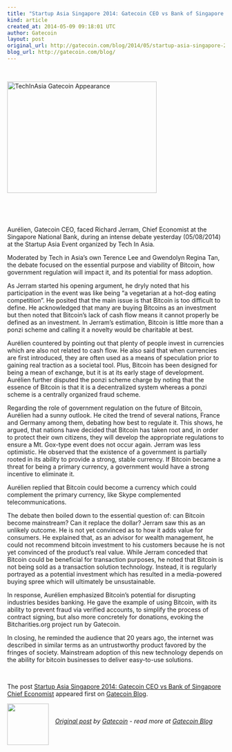 ```yaml
---
title: "Startup Asia Singapore 2014: Gatecoin CEO vs Bank of Singapore Chief Economist"
kind: article
created_at: 2014-05-09 09:18:01 UTC
author: Gatecoin
layout: post
original_url: http://gatecoin.com/blog/2014/05/startup-asia-singapore-2014-gatecoin-ceo-vs-bank-singapore-chief-economist/?utm_source=rss&amp;utm_medium=rss&amp;utm_campaign=startup-asia-singapore-2014-gatecoin-ceo-vs-bank-singapore-chief-economist
blog_url: http://gatecoin.com/blog/
---
```

<br/><p><a href="http://gatecoin.com/blog/wp-content/uploads/2014/05/5uMSw.jpg"><img class="alignnone  wp-image-100" src="http://gatecoin.com/blog/wp-content/uploads/2014/05/5uMSw-300x224.jpg" alt="TechInAsia Gatecoin Appearance" width="346" height="258" /></a></p>
<p>&nbsp;</p>
<p>&nbsp;</p>
<p>Aurélien, Gatecoin CEO, faced Richard Jerram, Chief Economist at the Singapore National Bank, during an intense debate yesterday (05/08/2014) at the Startup Asia Event organized by Tech In Asia.</p>
<p>Moderated by Tech in Asia’s own Terence Lee and Gwendolyn Regina Tan, the debate focused on the essential purpose and viability of Bitcoin, how government regulation will impact it, and its potential for mass adoption.</p>
<p>As Jerram started his opening argument, he dryly noted that his participation in the event was like being “a vegetarian at a hot-dog eating competition”. He posited that the main issue is that Bitcoin is too difficult to define. He acknowledged that many are buying Bitcoins as an investment but then noted that Bitcoin’s lack of cash flow means it cannot properly be defined as an investment. In Jerram’s estimation, Bitcoin is little more than a ponzi scheme and calling it a novelty would be charitable at best.</p>
<p>Aurélien countered by pointing out that plenty of people invest in currencies which are also not related to cash flow. He also said that when currencies are first introduced, they are often used as a means of speculation prior to gaining real traction as a societal tool. Plus, Bitcoin has been designed for being a mean of exchange, but it is at its early stage of development. Aurélien further disputed the ponzi scheme charge by noting that the essence of Bitcoin is that it is a decentralized system whereas a ponzi scheme is a centrally organized fraud scheme.</p>
<p>Regarding the role of government regulation on the future of Bitcoin, Aurélien had a sunny outlook. He cited the trend of several nations, France and Germany among them, debating how best to regulate it. This shows, he argued, that nations have decided that Bitcoin has taken root and, in order to protect their own citizens, they will develop the appropriate regulations to ensure a Mt. Gox-type event does not occur again. Jerram was less optimistic. He observed that the existence of a government is partially rooted in its ability to provide a strong, stable currency. If Bitcoin became a threat for being a primary currency, a government would have a strong incentive to eliminate it.</p>
<p>Aurélien replied that Bitcoin could become a currency which could complement the primary currency, like Skype complemented telecommunications.</p>
<p>The debate then boiled down to the essential question of: can Bitcoin become mainstream? Can it replace the dollar? Jerram saw this as an unlikely outcome. He is not yet convinced as to how it adds value for consumers. He explained that, as an advisor for wealth management, he could not recommend bitcoin investment to his customers because he is not yet convinced of the product’s real value. While Jerram conceded that Bitcoin could be beneficial for transaction purposes, he noted that Bitcoin is not being sold as a transaction solution technology. Instead, it is regularly portrayed as a potential investment which has resulted in a media-powered buying spree which will ultimately be unsustainable.</p>
<p>In response, Aurélien emphasized Bitcoin’s potential for disrupting industries besides banking. He gave the example of using Bitcoin, with its ability to prevent fraud via verified accounts, to simplify the process of contract signing, but also more concretely for donations, evoking the Bitcharities.org project run by Gatecoin.</p>
<p>In closing, he reminded the audience that 20 years ago, the internet was described in similar terms as an untrustworthy product favored by the fringes of society. Mainstream adoption of this new technology depends on the ability for bitcoin businesses to deliver easy-to-use solutions.</p>
<p>&nbsp;</p>
<p>The post <a rel="nofollow" href="http://gatecoin.com/blog/2014/05/startup-asia-singapore-2014-gatecoin-ceo-vs-bank-singapore-chief-economist/">Startup Asia Singapore 2014: Gatecoin CEO vs Bank of Singapore Chief Economist</a> appeared first on <a rel="nofollow" href="http://gatecoin.com/blog">Gatecoin Blog</a>.</p><div class="author">
  <img src="" style="width: 96px; height: 96;">
  <span style="position: absolute; padding: 32px 15px;">
    <i><a href="http://gatecoin.com/blog/2014/05/startup-asia-singapore-2014-gatecoin-ceo-vs-bank-singapore-chief-economist/?utm_source=rss&amp;utm_medium=rss&amp;utm_campaign=startup-asia-singapore-2014-gatecoin-ceo-vs-bank-singapore-chief-economist">Original post</a> by <a href="http://twitter.com/">Gatecoin</a> - read more at <a href="http://gatecoin.com/blog/">Gatecoin Blog</a></i>
  </span>
</div>
